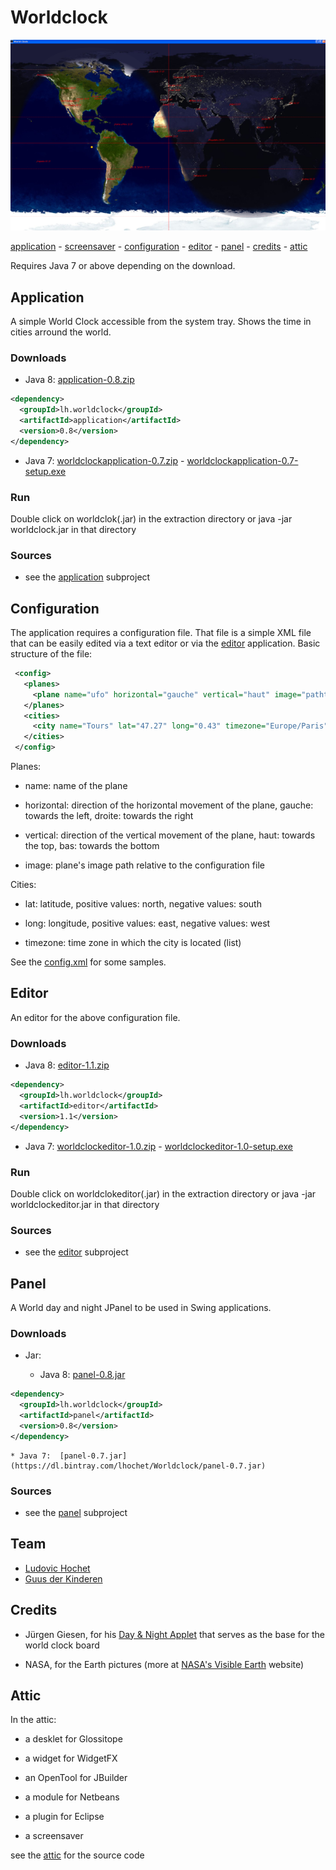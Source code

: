 # Worldclock

![worldclock](snap-app.png) 

[application](#application) -  [screensaver](#screensaver) - [configuration](#configuration) - [editor](#editor) - [panel](#panel) - [credits](#credits) - [attic](#attic)

Requires Java 7 or above depending on the download.

## Application

A simple World Clock accessible from the system tray. Shows the time in cities arround the world.

### Downloads

* Java 8: [application-0.8.zip](https://dl.bintray.com/lhochet/maven/lh/worldclock/application/0.8/:application-0.8.zip)
```xml
<dependency>
  <groupId>lh.worldclock</groupId>
  <artifactId>application</artifactId>
  <version>0.8</version>
</dependency>
```

* Java 7: [worldclockapplication-0.7.zip](https://dl.bintray.com/lhochet/Worldclock/worldclockapplication-0.7.zip) - [worldclockapplication-0.7-setup.exe](https://dl.bintray.com/lhochet/Worldclock/worldclockapplication-0.7-setup.exe)


### Run

Double click on worldclok(.jar) in the extraction directory or java -jar worldclock.jar in that directory

### Sources

*   see the [application](application) subproject


## Configuration

The application requires a configuration file.
That file is a simple XML file that can be easily edited via a text editor or via the [editor](#editor) application.
Basic structure of the file:

```xml
 <config>
   <planes>
     <plane name="ufo" horizontal="gauche" vertical="haut" image="pathto/ufo.png"/>
   </planes>
   <cities>
     <city name="Tours" lat="47.27" long="0.43" timezone="Europe/Paris"/>
   </cities>
 </config>

```

Planes:

*   name: name of the plane

*   horizontal: direction of the horizontal movement of the plane, gauche: towards the left, droite: towards the right

*   vertical: direction of the vertical movement of the plane, haut: towards the top, bas: towards the bottom

*   image: plane's image path relative to the configuration file

Cities:

*   lat: latitude, positive values: north, negative values: south

*   long: longitude, positive values: east, negative values: west

*   timezone: time zone in which the city is located (list)

See the [config.xml](config.xml) for some samples.

## Editor

An editor for the above configuration file.

### Downloads

*   Java 8: [editor-1.1.zip](https://dl.bintray.com/lhochet/maven/lh/worldclock/editor/1.1/:editor-1.1.zip)
```xml
<dependency>
  <groupId>lh.worldclock</groupId>
  <artifactId>editor</artifactId>
  <version>1.1</version>
</dependency>
```

*   Java 7: [worldclockeditor-1.0.zip](https://dl.bintray.com/lhochet/Worldclock/worldclockeditor-1.0.zip) - [worldclockeditor-1.0-setup.exe](https://dl.bintray.com/lhochet/Worldclock/worldclockeditor-1.0-setup.exe)

### Run

Double click on worldclokeditor(.jar) in the extraction directory or java -jar worldclockeditor.jar in that directory

### Sources

*   see the [editor](editor) subproject

## Panel

A World day and night JPanel to be used in Swing applications.

### Downloads

*   Jar:

    * Java 8:  [panel-0.8.jar](https://dl.bintray.com/lhochet/maven/lh/worldclock/panel/0.8/:panel-0.8.jar)
```xml
<dependency>
  <groupId>lh.worldclock</groupId>
  <artifactId>panel</artifactId>
  <version>0.8</version>
</dependency>
```
    * Java 7:  [panel-0.7.jar](https://dl.bintray.com/lhochet/Worldclock/panel-0.7.jar)

### Sources

*   see the [panel](panel) subproject

## Team

*   [Ludovic Hochet](https://github.com/lhochet)
*   [Guus der Kinderen](https://github.com/guusdk)

## Credits

*   Jürgen Giesen, for his [Day & Night Applet](http://www.geoastro.de/TNApplet/DN/index.html) that serves as the base for the world clock board

*   NASA, for the Earth pictures (more at [NASA's Visible Earth](http://visibleearth.nasa.gov/) website)

## Attic

In the attic:

*   a desklet for Glossitope

*   a widget for WidgetFX

*   an OpenTool for JBuilder

*   a module for Netbeans

*   a plugin for Eclipse

*   a screensaver

see the [attic](attic) for the source code